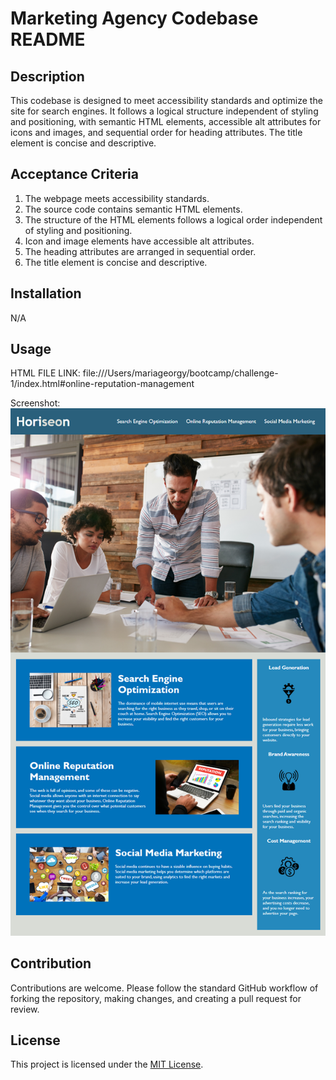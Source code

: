  # Marketing Agency Codebase README

## Description

This codebase is designed to meet accessibility standards and optimize the site for search engines. It follows a logical structure independent of styling and positioning, with semantic HTML elements, accessible alt attributes for icons and images, and sequential order for heading attributes. The title element is concise and descriptive.

## Acceptance Criteria

1. The webpage meets accessibility standards.
2. The source code contains semantic HTML elements.
3. The structure of the HTML elements follows a logical order independent of styling and positioning.
4. Icon and image elements have accessible alt attributes.
5. The heading attributes are arranged in sequential order.
6. The title element is concise and descriptive.

## Installation

N/A

## Usage

HTML FILE LINK: file:///Users/mariageorgy/bootcamp/challenge-1/index.html#online-reputation-management

Screenshot: ![Final result of webpage](screenshot.png)

## Contribution

Contributions are welcome. Please follow the standard GitHub workflow of forking the repository, making changes, and creating a pull request for review.

## License

This project is licensed under the [MIT License](https://opensource.org/licenses/MIT).
